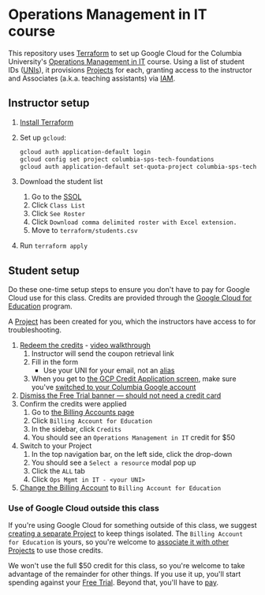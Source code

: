 # Operations Management in IT course

This repository uses [Terraform](https://www.terraform.io/) to set up Google Cloud for the Columbia University's [Operations Management in IT](https://doc.sis.columbia.edu/#subj/TMGT/PS5120-20241-001/) course. Using a list of student IDs ([UNIs](https://www.cuit.columbia.edu/my-uni)), it provisions [Projects](https://cloud.google.com/docs/overview#projects) for each, granting access to the instructor and Associates (a.k.a. teaching assistants) via [IAM](https://cloud.google.com/security/products/iam).

## Instructor setup

1. [Install Terraform](https://developer.hashicorp.com/terraform/install)
1. Set up `gcloud`:

   ```sh
   gcloud auth application-default login
   gcloud config set project columbia-sps-tech-foundations
   gcloud auth application-default set-quota-project columbia-sps-tech-foundations
   ```

1. Download the student list
   1. Go to the [SSOL](https://ssol.columbia.edu/)
   1. Click `Class List`
   1. Click `See Roster`
   1. Click `Download comma delimited roster with Excel extension.`
   1. Move to `terraform/students.csv`
1. Run `terraform apply`

## Student setup

Do these one-time setup steps to ensure you don't have to pay for Google Cloud use for this class. Credits are provided through the [Google Cloud for Education](https://cloud.google.com/edu/faculty) program.

A [Project](https://cloud.google.com/docs/overview#projects) has been created for you, which the instructors have access to for troubleshooting.

1. [Redeem the credits](https://cloud.google.com/billing/docs/how-to/edu-grants#redeem) - [video walkthrough](https://www.youtube.com/watch?v=2AnX7BX-qew)
   1. Instructor will send the coupon retrieval link
   1. Fill in the form
      - Use your UNI for your email, not an [alias](https://www.cuit.columbia.edu/email/email-aliases)
   1. When you get to [the GCP Credit Application screen](https://console.cloud.google.com/education), make sure you've [switched to your Columbia Google account](https://support.google.com/docs/answer/2405894)
1. [Dismiss the Free Trial banner — should not need a credit card](https://services.google.com/fh/files/helpcenter/cloud_edu_free_trial_warning.pdf)
1. Confirm the credits were applied
   1. Go to [the Billing Accounts page](https://console.cloud.google.com/billing?organizationId=819335046878)
   1. Click `Billing Account for Education`
   1. In the sidebar, click `Credits`
   1. You should see an `Operations Management in IT` credit for $50
1. Switch to your Project
   1. In the top navigation bar, on the left side, click the drop-down
   1. You should see a `Select a resource` modal pop up
   1. Click the `ALL` tab
   1. Click `Ops Mgmt in IT - <your UNI>`
1. [Change the Billing Account](https://cloud.google.com/billing/docs/how-to/modify-project#how-to-change-ba) to `Billing Account for Education`

### Use of Google Cloud outside this class

If you're using Google Cloud for something outside of this class, we suggest [creating a separate Project](https://cloud.google.com/resource-manager/docs/creating-managing-projects) to keep things isolated. The `Billing Account for Education` is yours, so you're welcome to [associate it with other Projects](https://cloud.google.com/billing/docs/how-to/modify-project#how-to-change-ba) to use those credits.

We won't use the full $50 credit for this class, so you're welcome to take advantage of the remainder for other things. If you use it up, you'll start spending against your [Free Trial](https://cloud.google.com/free). Beyond that, you'll have to [pay](https://cloud.google.com/billing/docs/how-to/payment-methods).
